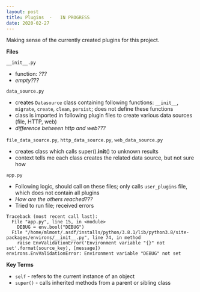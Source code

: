 ```yaml
---
layout: post
title: Plugins  -   IN PROGRESS
date: 2020-02-27
---
```


Making sense of the currently created plugins for this project.

__Files__

`__init__.py`
-   function: *???*
-   *empty???*

`data_source.py`
-   creates `Datasource` class containing following functions: `__init__`, `migrate`, `create`, `clean`, `persist`; does not define these functions
-   class is imported in following plugin files to create various data sources (file, HTTP, web)
-   *difference between http and web???*

`file_data_source.py`, `http_data_source.py`, `web_data_source.py`
-   creates class which calls super().__init__() to unknown results
-   context tells me each class creates the related data source, but not sure how

`app.py`
-   Following logic, should call on these files; only calls `user_plugins` file, which does not contain all plugins
-   *How are the others reached???*
-   Tried to run file; received errors
```
Traceback (most recent call last):
  File "app.py", line 15, in <module>
    DEBUG = env.bool("DEBUG")
  File "/home/mlmont/.asdf/installs/python/3.8.1/lib/python3.8/site-packages/environs/__init__.py", line 74, in method
    raise EnvValidationError('Environment variable "{}" not set'.format(source_key), [message])
environs.EnvValidationError: Environment variable "DEBUG" not set
```

__Key Terms__
-   `self`    -   refers to the current instance of an object
-   `super()`   -   calls inherited methods from a parent or sibling class